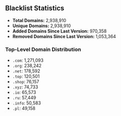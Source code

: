 ## Blacklist Statistics

- **Total Domains:** 2,938,910
- **Unique Domains:** 2,938,910
- **Added Domains Since Last Version:** 970,358
- **Removed Domains Since Last Version:** 1,053,364

### Top-Level Domain Distribution

-  `.com`: 1,271,093
-  `.org`: 238,242
-  `.net`: 178,592
-  `.top`: 120,501
-  `.shop`: 76,157
-  `.xyz`: 74,733
-  `.io`: 65,573
-  `.ru`: 57,449
-  `.info`: 50,583
-  `.pl`: 49,158

